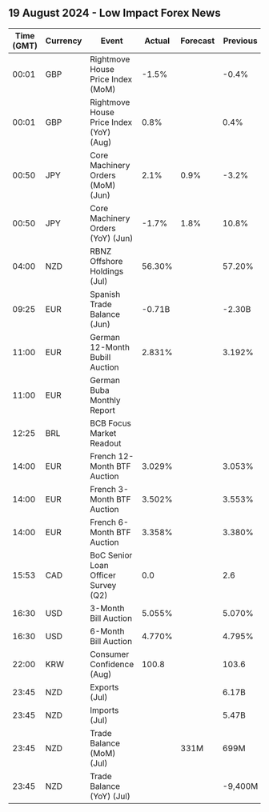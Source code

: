## 19 August 2024 - Low Impact Forex News

| Time (GMT) | Currency | Event | Actual | Forecast | Previous |
|------|----------|-------|--------|----------|----------|
| 00:01 | GBP | Rightmove House Price Index (MoM) | -1.5% |  | -0.4% |
| 00:01 | GBP | Rightmove House Price Index (YoY) (Aug) | 0.8% |  | 0.4% |
| 00:50 | JPY | Core Machinery Orders (MoM) (Jun) | 2.1% | 0.9% | -3.2% |
| 00:50 | JPY | Core Machinery Orders (YoY) (Jun) | -1.7% | 1.8% | 10.8% |
| 04:00 | NZD | RBNZ Offshore Holdings (Jul) | 56.30% |  | 57.20% |
| 09:25 | EUR | Spanish Trade Balance (Jun) | -0.71B |  | -2.30B |
| 11:00 | EUR | German 12-Month Bubill Auction | 2.831% |  | 3.192% |
| 11:00 | EUR | German Buba Monthly Report |  |  |  |
| 12:25 | BRL | BCB Focus Market Readout |  |  |  |
| 14:00 | EUR | French 12-Month BTF Auction | 3.029% |  | 3.053% |
| 14:00 | EUR | French 3-Month BTF Auction | 3.502% |  | 3.553% |
| 14:00 | EUR | French 6-Month BTF Auction | 3.358% |  | 3.380% |
| 15:53 | CAD | BoC Senior Loan Officer Survey (Q2) | 0.0 |  | 2.6 |
| 16:30 | USD | 3-Month Bill Auction | 5.055% |  | 5.070% |
| 16:30 | USD | 6-Month Bill Auction | 4.770% |  | 4.795% |
| 22:00 | KRW | Consumer Confidence (Aug) | 100.8 |  | 103.6 |
| 23:45 | NZD | Exports (Jul) |  |  | 6.17B |
| 23:45 | NZD | Imports (Jul) |  |  | 5.47B |
| 23:45 | NZD | Trade Balance (MoM) (Jul) |  | 331M | 699M |
| 23:45 | NZD | Trade Balance (YoY) (Jul) |  |  | -9,400M |

